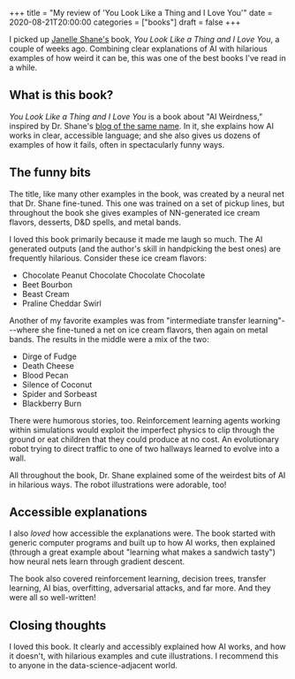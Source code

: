 +++
title = "My review of 'You Look Like a Thing and I Love You'"
date = 2020-08-21T20:00:00
categories = ["books"]
draft = false
+++

I picked up [Janelle Shane's](https://twitter.com/JanelleCShane) book, *You Look Like a Thing and I Love You*, a couple of weeks ago. Combining clear explanations of AI with hilarious examples of how weird it can be, this was one of the best books I've read in a while.

<!--more-->

## What is this book?
*You Look Like a Thing and I Love You* is a book about "AI Weirdness," inspired by Dr. Shane's [blog of the same name](https://aiweirdness.com/). In it, she explains how AI works in clear, accessible language; and she also gives us dozens of examples of how it fails, often in spectacularly funny ways.


## The funny bits
The title, like many other examples in the book, was created by a neural net that Dr. Shane fine-tuned. This one was trained on a set of pickup lines, but throughout the book she gives examples of NN-generated ice cream flavors, desserts, D&D spells, and metal bands.

I loved this book primarily because it made me laugh so much. The AI generated outputs (and the author's skill in handpicking the best ones) are frequently hilarious. Consider these ice cream flavors:
 * Chocolate Peanut Chocolate Chocolate Chocolate
 * Beet Bourbon
 * Beast Cream
 * Praline Cheddar Swirl

Another of my favorite examples was from "intermediate transfer learning"---where she fine-tuned a net on ice cream flavors, then again on metal bands. The results in the middle were a mix of the two:
 * Dirge of Fudge
 * Death Cheese
 * Blood Pecan
 * Silence of Coconut
 * Spider and Sorbeast
 * Blackberry Burn

There were humorous stories, too. Reinforcement learning agents working within simulations would exploit the imperfect physics to clip through the ground or eat children that they could produce at no cost. An evolutionary robot trying to direct traffic to one of two hallways learned to evolve into a wall.

All throughout the book, Dr. Shane explained some of the weirdest bits of AI in hilarious ways. The robot illustrations were adorable, too!


## Accessible explanations
I also *loved* how accessible the explanations were. The book started with generic computer programs and built up to how AI works, then explained (through a great example about "learning what makes a sandwich tasty") how neural nets learn through gradient descent.

The book also covered reinforcement learning, decision trees, transfer learning, AI bias, overfitting, adversarial attacks, and far more. And they were all so well-written!


## Closing thoughts
I loved this book. It clearly and accessibly explained how AI works, and how it doesn't, with hilarious examples and cute illustrations. I recommend this to anyone in the data-science-adjacent world.

